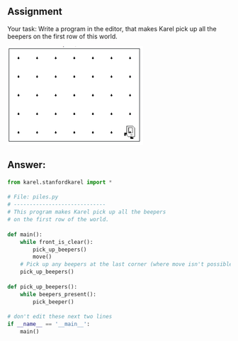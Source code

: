 ## Assignment
Your task: Write a program in the editor, that makes Karel pick up all the beepers on the first row of this world.

![alt text](Images/image06.png)

## Answer:
```python
from karel.stanfordkarel import *

# File: piles.py
# -----------------------------
# This program makes Karel pick up all the beepers
# on the first row of the world.

def main():
    while front_is_clear():
        pick_up_beepers()
        move()
    # Pick up any beepers at the last corner (where move isn't possible)
    pick_up_beepers()

def pick_up_beepers():
    while beepers_present():
        pick_beeper()

# don't edit these next two lines
if __name__ == '__main__':
    main()
```